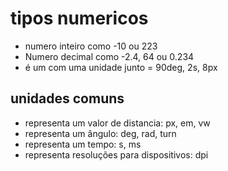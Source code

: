# tipos numericos

- <interger> numero inteiro como -10 ou 223
- <number> Numero decimal como -2.4, 64 ou 0.234
- <dimension> é um <number> com uma unidade junto = 90deg, 2s, 8px

## unidades comuns

- <length> representa um valor de distancia: px, em, vw
- <angle> representa um ângulo: deg, rad, turn
- <time> representa um tempo: s, ms
- <resolution> representa resoluções para dispositivos: dpi
